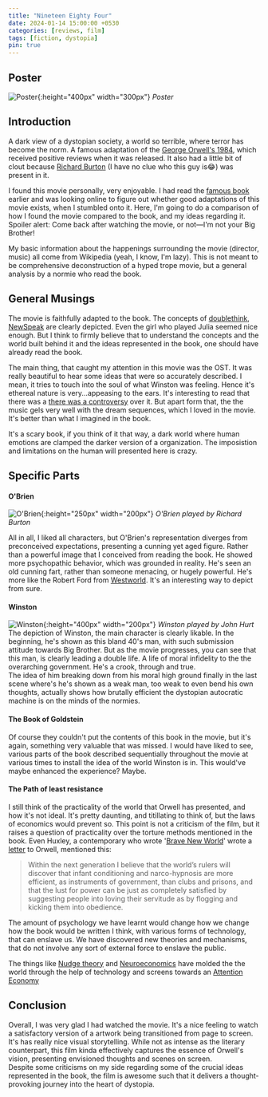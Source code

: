 ```yaml
---
title: "Nineteen Eighty Four"
date: 2024-01-14 15:00:00 +0530
categories: [reviews, film]
tags: [fiction, dystopia]
pin: true
---
```


## Poster
<!-- ![Poster](\assets\img\Ninteen_Eighty_Four.jpg){:height="400px" width="300px"} -->
<img src="{{site.baseurl | prepend: site.url}}/assets/img/1984/Ninteen_Eighty_Four.jpg" alt="Poster">{:height="400px" width="300px"}
*Poster*

## Introduction
A dark view of a dystopian society, a world so terrible, where terror has become the norm. A famous adaptation of the [George Orwell's 1984](https://en.wikipedia.org/wiki/Nineteen_Eighty-Four), which received positive reviews when it was released. It also had a little bit of clout because [Richard Burton](https://en.wikipedia.org/wiki/Richard_Burton) (I have no clue who this guy is😂) was present in it. 

I found this movie personally, very enjoyable. I had read the [famous book](https://en.wikipedia.org/wiki/Nineteen_Eighty-Four) earlier and was looking online to figure out whether good adaptations of this movie exists, when I stumbled onto it. Here, I'm going to do a comparison of how I found the movie compared to the book, and my ideas regarding it. Spoiler alert: Come back after watching the movie, or not—I'm not your Big Brother!

My basic information about the happenings surrounding the movie (director, music) all come from Wikipedia (yeah, I know, I'm lazy). This is not meant to be comprehensive deconstruction of a hyped trope movie, but a general analysis by a normie who read the book.

## General Musings
The movie is faithfully adapted to the book. The concepts of [doublethink](https://en.wikipedia.org/wiki/Doublethink), [NewSpeak](https://en.wikipedia.org/wiki/Newspeak) are clearly depicted. Even the girl who played Julia seemed nice enough. But I think to firmly believe that to understand the concepts and the world built behind it and the ideas represented in the book, one should have already read the book.

The main thing, that caught my attention in this movie was the OST. It was really beautiful to hear some ideas that were so accurately described. I mean, it tries to touch into the soul of what Winston was feeling. Hence it's ethereal nature is very...appeasing to the ears. It's interesting to read that there was a [there was a controversy](https://en.wikipedia.org/wiki/Nineteen_Eighty-Four_(1984_film)#Score_controversy) over it. But apart form that, the the music gels very well with the dream sequences, which I loved in the movie. It's better than what I imagined in the book.

It's a scary book, if you think of it that way, a dark world where human emotions are clamped the darker version of a organization. The imposistion and limitations on the human will presented here is crazy.

## Specific Parts
#### O'Brien

<img src="{{site.baseurl | prepend: site.url}}/assets/img/1984/O'Brian.jpg" alt="O'Brien">{:height="250px" width="200px"}
*O'Brien played by Richard Burton*

All in all, I liked all characters, but O'Brien's representation diverges from preconceived expectations, presenting a cunning yet aged figure. Rather than a powerful image that I conceived from reading the book. He showed more psychopathic behavior, which was grounded in reality. He's seen an old cunning fart, rather than someone menacing, or hugely powerful. He's more like the Robert Ford from [Westworld](https://www.imdb.com/title/tt0475784/). It's an interesting way to depict from sure.

#### Winston

<img src="{{site.baseurl | prepend: site.url}}/assets/img/1984/Winston.jpg" alt="Winston">{:height="400px" width="200px"}
*Winston played by John Hurt*
The depiction of Winston, the main character is clearly likable. In the beginning, he's shown as this bland 40's man, with such submission attitude towards Big Brother. But as the movie progresses, you can see that this man, is clearly leading a double life. A life of moral infidelity to the the overarching government. He's a crook, through and true.<br>
The idea of him breaking down from his moral high ground finally in the last scene where's he's shown as a weak man, too weak to even bend his own thoughts, actually shows how brutally efficient the dystopian autocratic machine is on the minds of the normies.

#### The Book of Goldstein
Of course they couldn't put the contents of this book in the movie, but it's again, something very valuable that was missed. I would have liked to see, various parts of the book described sequentially throughout the movie at various times to install the idea of the world Winston is in. This would've maybe enhanced the experience? Maybe.

#### The Path of least resistance
I still think of the practicality of the world that Orwell has presented, and how it's not ideal. It's pretty daunting, and titillating to think of, but the laws of economics would prevent so. This point is not a criticism of the film, but it raises a question of practicality over the torture methods mentioned in the book. Even Huxley, a contemporary who wrote '[Brave New World](https://www.goodreads.com/book/show/5129.Brave_New_World)' wrote a [letter](https://lettersofnote.com/2012/03/06/1984-v-brave-new-world/) to Orwell, mentioned this: 

> Within the next generation I believe that the world’s rulers will discover that infant conditioning and narco-hypnosis are more efficient, as instruments of government, than clubs and prisons, and that the lust for power can be just as completely satisfied by suggesting people into loving their servitude as by flogging and kicking them into obedience.

The amount of psychology we have learnt would change how we change how the book would be written I think, with various forms of technology, that can enslave us. We have discovered new theories and mechanisms, that do not involve any sort of external force to enslave the public.

The things like [Nudge theory](https://en.wikipedia.org/wiki/Nudge_theory) and [Neuroeconomics](http://www.scholarpedia.org/article/Neuroeconomics) have molded the the world through the help of technology and screens towards an [Attention Economy](https://en.wikipedia.org/wiki/Attention_economy) 

## Conclusion
Overall, I was very glad I had watched the movie. It's a nice feeling to watch a satisfactory version of a artwork being transitioned from page to screen. It's has really nice visual storytelling. While not as intense as the literary counterpart, this film kinda effectively captures the essence of Orwell's vision, presenting envisioned thoughts and scenes on screen. 
<br>
Despite some criticisms on my side regarding some of the crucial ideas represented in the book, the film is awesome such that it delivers a thought-provoking journey into the heart of dystopia.





